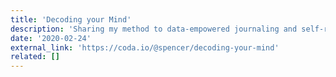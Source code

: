 ```yaml
---
title: 'Decoding your Mind'
description: 'Sharing my method to data-empowered journaling and self-reflection'
date: '2020-02-24'
external_link: 'https://coda.io/@spencer/decoding-your-mind'
related: []
---
```

